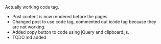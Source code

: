 Actually working code tag.

- Post content is now rendered before the pages.
- Changed post to use code tag, commented out icode tag because they 
are not working.
- Added copy button to code using jQuery and clipboard.js.
- TODO.md added

